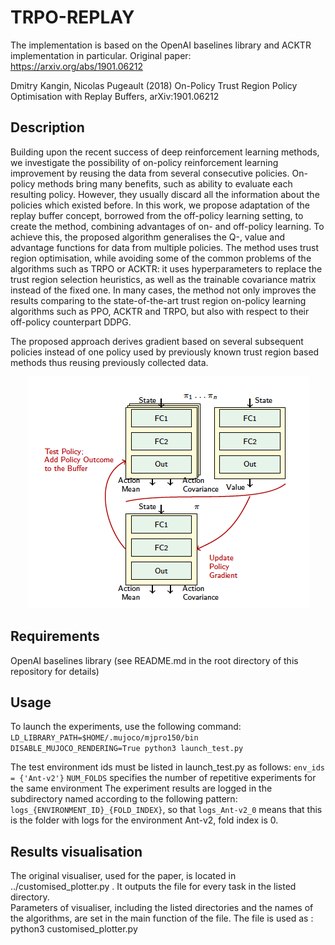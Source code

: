 # TRPO-REPLAY
The implementation is based on the OpenAI baselines library and ACKTR implementation in particular. 
Original paper: https://arxiv.org/abs/1901.06212

Dmitry Kangin, Nicolas Pugeault (2018) On-Policy Trust Region Policy Optimisation with Replay Buffers, arXiv:1901.06212

## Description

Building upon the recent success of deep reinforcement learning methods, we investigate the possibility of on-policy reinforcement learning improvement by reusing the data from several consecutive policies. On-policy methods bring many benefits, such as ability to evaluate each resulting policy. However, they usually discard all the information about the policies which existed before. In this work, we propose adaptation of the replay buffer concept, borrowed from the off-policy learning setting, to create the method, combining advantages of on- and off-policy learning. To achieve this, the proposed algorithm generalises the Q-, value and advantage functions for data from multiple policies. The method uses trust region optimisation, while avoiding some of the common problems of the algorithms such as TRPO or ACKTR: it uses hyperparameters to replace the trust region selection heuristics, as well as  the trainable covariance matrix instead of the fixed one. In many cases, the method not only improves the results comparing to the state-of-the-art trust region on-policy learning algorithms such as PPO, ACKTR and TRPO, but also with respect to their off-policy counterpart DDPG.  


The proposed approach derives gradient based on several subsequent policies instead of one policy used by previously known trust region based methods thus reusing previously collected data. 
<p align="center">
  <img src="Diagram.png">
</p>


## Requirements
 OpenAI baselines library (see README.md in the root directory of this repository for details)
## Usage
To launch the experiments, use the following command: ```LD_LIBRARY_PATH=$HOME/.mujoco/mjpro150/bin DISABLE_MUJOCO_RENDERING=True python3 launch_test.py```

The test environment ids must be listed in launch_test.py as follows: ```env_ids = {'Ant-v2'}```
```NUM_FOLDS``` specifies the number of repetitive experiments for the same environment
The experiment results are logged in the subdirectory named according to the following pattern:  ```logs_{ENVIRONMENT_ID}_{FOLD_INDEX}```, so that ```logs_Ant-v2_0``` means that this is the folder with logs for the environment Ant-v2, fold index is 0. 

## Results visualisation
The original visualiser, used for the paper, is located in ../customised_plotter.py . It outputs the file for every task in the listed directory.  
Parameters of visualiser, including the listed directories and the names of the algorithms, are set in the main function of the file. The file is used as : python3 customised_plotter.py

